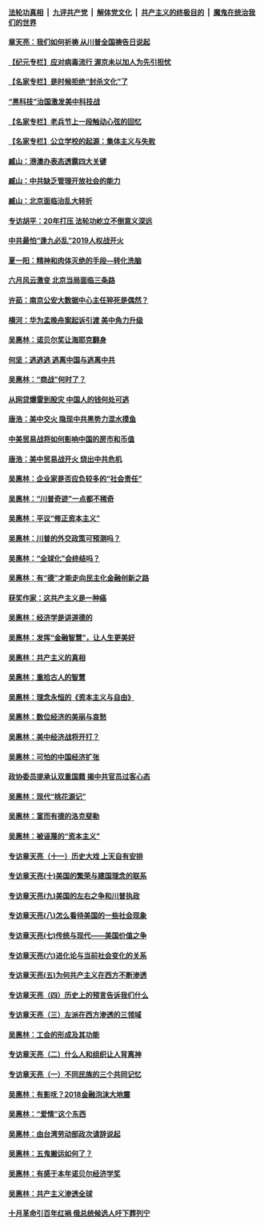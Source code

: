 

####  [法轮功真相](../../../../basic/blob/master/README.md?t=07070802) &nbsp;|&nbsp; [九评共产党](../../../../9ping.md/blob/master/README.md?t=07070802) &nbsp;|&nbsp; [解体党文化](../../../../jtdwh.md/blob/master/README.md?t=07070802)  &nbsp;|&nbsp; [共产主义的终极目的](../../../../gczydzjmd.md/blob/master/README.md?t=07070802) &nbsp;|&nbsp; [魔鬼在统治我们的世界](../../../../mgztzwmdsj.md/blob/master/README.md?t=07070802) 

#### [章天亮：我们如何祈祷 从川普全国祷告日说起](../pages/nsc423/n11944627.md?t=07070802) 

#### [【纪元专栏】应对病毒流行 渥京未以加人为先引担忧](../pages/nsc423/n11875714.md?t=07070802) 

#### [【名家专栏】是时候拒绝“封杀文化”了](../pages/nsc423/n11814093.md?t=07070802) 

#### [“黑科技”治国激发美中科技战](../pages/nsc423/n11638056.md?t=07070802) 

#### [【名家专栏】老兵节上一段触动心弦的回忆](../pages/nsc423/n11646016.md?t=07070802) 

#### [【名家专栏】公立学校的起源：集体主义与失败](../pages/nsc423/n11601833.md?t=07070802) 

#### [臧山：港澳办表态透露四大关键](../pages/nsc423/n11421628.md?t=07070802) 

#### [臧山：中共缺乏管理开放社会的能力](../pages/nsc423/n11407457.md?t=07070802) 

#### [臧山：北京面临治乱大转折](../pages/nsc423/n11406895.md?t=07070802) 

#### [专访胡平：20年打压 法轮功屹立不倒意义深远](../pages/nsc423/n11398800.md?t=07070802) 

#### [中共最怕“逢九必乱”2019人权战开火](../pages/nsc423/n11385248.md?t=07070802) 

#### [夏一阳：精神和肉体灭绝的手段—转化洗脑](../pages/nsc423/n11368250.md?t=07070802) 

#### [六月风云激变 北京当局面临三条路](../pages/nsc423/n11313668.md?t=07070802) 

#### [许茹：南京公安大数据中心主任猝死是偶然？](../pages/nsc423/n11064744.md?t=07070802) 

#### [横河：华为孟晚舟案起诉引渡 美中角力升级](../pages/nsc423/n11027230.md?t=07070802) 

#### [吴惠林：诺贝尔奖让海耶克翻身](../pages/nsc423/n10890049.md?t=07070802) 

#### [何坚：逃逃逃 逃离中国与逃离中共](../pages/nsc423/n10592891.md?t=07070802) 

#### [吴惠林：“商战”何时了？](../pages/nsc423/n10573558.md?t=07070802) 

#### [从网贷爆雷到股灾 中国人的钱何处可逃](../pages/nsc423/n10572800.md?t=07070802) 

#### [唐浩：美中交火 隐现中共黑势力混水摸鱼](../pages/nsc423/n10544040.md?t=07070802) 

#### [中美贸易战将如何影响中国的房市和币值](../pages/nsc423/n10543697.md?t=07070802) 

#### [唐浩：美中贸易战开火 烧出中共危机](../pages/nsc423/n10540126.md?t=07070802) 

#### [吴惠林：企业家是否应负较多的“社会责任”](../pages/nsc423/n10535022.md?t=07070802) 

#### [吴惠林：“川普奇迹”一点都不稀奇](../pages/nsc423/n10512808.md?t=07070802) 

#### [吴惠林：平议“修正资本主义”](../pages/nsc423/n10495724.md?t=07070802) 

#### [吴惠林：川普的外交政策可预测吗？](../pages/nsc423/n10462387.md?t=07070802) 

#### [吴惠林：“全球化”会终结吗？](../pages/nsc423/n10452838.md?t=07070802) 

#### [吴惠林：有“德”才能走向民主化金融创新之路](../pages/nsc423/n10432292.md?t=07070802) 

#### [获奖作家：这共产主义是一种癌](../pages/nsc423/n10431541.md?t=07070802) 

#### [吴惠林：经济学是讲道德的](../pages/nsc423/n10398014.md?t=07070802) 

#### [吴惠林：发挥“金融智慧”，让人生更美好](../pages/nsc423/n10375019.md?t=07070802) 

#### [吴惠林：共产主义的真相](../pages/nsc423/n10351394.md?t=07070802) 

#### [吴惠林：重拾古人的智慧](../pages/nsc423/n10337691.md?t=07070802) 

#### [吴惠林：理念永恒的《资本主义与自由》](../pages/nsc423/n10316274.md?t=07070802) 

#### [吴惠林：数位经济的美丽与哀愁](../pages/nsc423/n10292946.md?t=07070802) 

#### [吴惠林：美中经济战将开打？](../pages/nsc423/n10258825.md?t=07070802) 

#### [吴惠林：可怕的中国经济扩张](../pages/nsc423/n10219147.md?t=07070802) 

#### [政协委员提承认双重国籍 揭中共官员过客心态](../pages/nsc423/n10208809.md?t=07070802) 

#### [吴惠林：现代“桃花源记”](../pages/nsc423/n10185234.md?t=07070802) 

#### [吴惠林：富而有德的洛克斐勒](../pages/nsc423/n10142264.md?t=07070802) 

#### [吴惠林：被诬蔑的“资本主义”](../pages/nsc423/n10124816.md?t=07070802) 

#### [专访章天亮（十一）历史大戏 上天自有安排](../pages/nsc423/n10094905.md?t=07070802) 

#### [专访章天亮(十)美国的繁荣与建国理念的联系](../pages/nsc423/n10094899.md?t=07070802) 

#### [专访章天亮(九)美国的左右之争和川普执政](../pages/nsc423/n10094889.md?t=07070802) 

#### [专访章天亮(八)怎么看待美国的一些社会现象](../pages/nsc423/n10094857.md?t=07070802) 

#### [专访章天亮(七)传统与现代——美国价值之争](../pages/nsc423/n10093140.md?t=07070802) 

#### [专访章天亮(六)进化论与当前社会变化的关系](../pages/nsc423/n10092036.md?t=07070802) 

#### [专访章天亮(五)为何共产主义在西方不断渗透](../pages/nsc423/n10083620.md?t=07070802) 

#### [专访章天亮（四）历史上的预言告诉我们什么](../pages/nsc423/n10083606.md?t=07070802) 

#### [专访章天亮（三）左派在西方渗透的三领域](../pages/nsc423/n10081115.md?t=07070802) 

#### [吴惠林：工会的形成及其功能](../pages/nsc423/n10080633.md?t=07070802) 

#### [专访章天亮（二）什么人和组织让人背离神](../pages/nsc423/n10076637.md?t=07070802) 

#### [专访章天亮（一）不同民族的三个共同记忆](../pages/nsc423/n10074188.md?t=07070802) 

#### [吴惠林：有影呒？2018金融泡沫大地震](../pages/nsc423/n10040534.md?t=07070802) 

#### [吴惠林：“爱情”这个东西](../pages/nsc423/n10019423.md?t=07070802) 

#### [吴惠林：由台湾劳动部政次请辞说起](../pages/nsc423/n9979679.md?t=07070802) 

#### [吴惠林：五鬼搬运如何了？](../pages/nsc423/n9925338.md?t=07070802) 

#### [吴惠林：有感于本年诺贝尔经济学奖](../pages/nsc423/n9871883.md?t=07070802) 

#### [吴惠林：共产主义渗透全球](../pages/nsc423/n9812748.md?t=07070802) 

#### [十月革命引百年红祸 俄总统候选人吁下葬列宁](../pages/nsc423/n9810182.md?t=07070802) 

